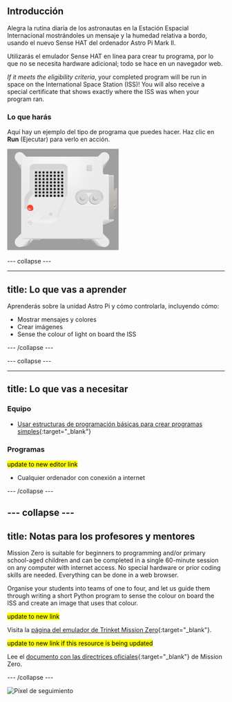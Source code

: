 ## Introducción

Alegra la rutina diaria de los astronautas en la Estación Espacial Internacional mostrándoles un mensaje y la humedad relativa a bordo, usando el nuevo Sense HAT del ordenador Astro Pi Mark II.

Utilizarás el emulador Sense HAT en línea para crear tu programa, por lo que no se necesita hardware adicional; todo se hace en un navegador web.

*If it meets the eligibility criteria*, your completed program will be run in space on the International Space Station (ISS)! You will also receive a special certificate that shows exactly where the ISS was when your program ran.

### Lo que harás

Aquí hay un ejemplo del tipo de programa que puedes hacer. Haz clic en **Run** (Ejecutar) para verlo en acción.

![The Trinket Sense HAT emulator running a sample program which scrolls the humidity value across the LED matrix and then displays a picture of a fish.](images/M0_4.gif)


--- collapse ---

---
title: Lo que vas a aprender
---

Aprenderás sobre la unidad Astro Pi y cómo controlarla, incluyendo cómo:
+ Mostrar mensajes y colores
+ Crear imágenes
+ Sense the colour of light on board the ISS

--- /collapse ---

--- collapse ---

---
title: Lo que vas a necesitar
---

### Equipo

+ [Usar estructuras de programación básicas para crear programas simples](https://curriculum.raspberrypi.org/programming/creator/){:target="_blank"}

### Programas

<mark> update to new editor link </mark>
+ Cualquier ordenador con conexión a internet

--- /collapse ---

--- collapse ---
---
title: Notas para los profesores y mentores
---

Mission Zero is suitable for beginners to programming and/or primary school-aged children and can be completed in a single 60-minute session on any computer with internet access. No special hardware or prior coding skills are needed. Everything can be done in a web browser.

Organise your students into teams of one to four, and let us guide them through writing a short Python program to sense the colour on board the ISS and create an image that uses that colour.

<mark> update to new link </mark>

Visita la [página del emulador de Trinket Mission Zero](https://trinket.io/mission-zero){:target="_blank"}.

<mark> update to new link if this resource is being updated </mark>

 Lee el [documento con las directrices oficiales](https://astro-pi.org/media/mission-zero-guidelines/Astro_Pi_Mission_Zero_Guidelines_2021_22-es.pdf){:target="_blank"} de Mission Zero.

--- /collapse ---

![Píxel de seguimiento](https://code.org/api/hour/begin_raspberrypi_astropi.png)
